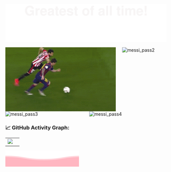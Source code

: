 ![](assets/Bottom_up.svg)

<div style="display: flex; justify-content: center;">
    <img src="./assets/messi_pass.gif" alt="messi_pass" width="420" style="margin-right: 20px;">
    <img src="./assets/messi_pass2.gif" alt="messi_pass2" width="420">
</div>

<div style="display: flex; justify-content: center;">
    <img src="./assets/messi_pass3.gif" alt="messi_pass3" width="420" style="margin-right: 20px;">
    <img src="./assets/messi_pass4.gif" alt="messi_pass4" width="420">
</div>



### 📈 GitHub Activity Graph:
|                                                              |                                                              |
| ------------------------------------------------------------ | ------------------------------------------------------------ |
| <img src="https://github-readme-streak-stats.herokuapp.com/?user=messigogogo"></img> |

![](assets/Bottom_down.svg)
